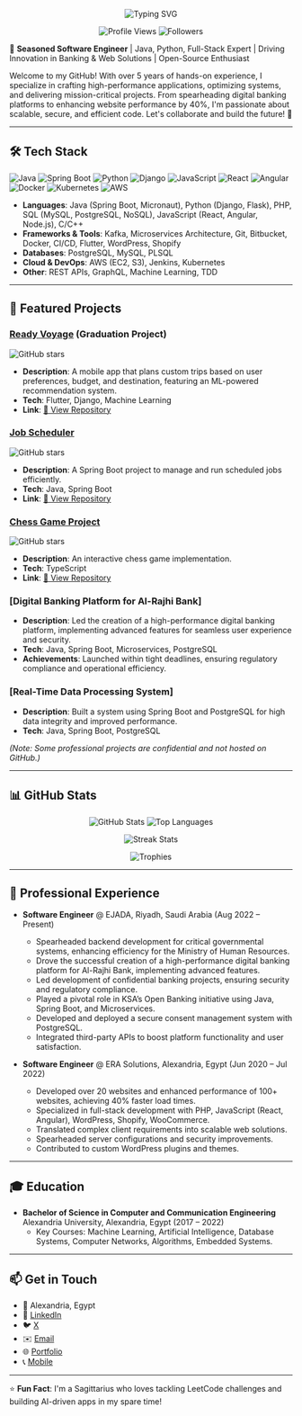 <p align="center">
  <img src="https://readme-typing-svg.herokuapp.com?font=Fira+Code&weight=500&size=28&pause=1000&color=007ACC&center=true&vCenter=true&random=false&width=600&lines=Hi+there!+I'm+Islam+Adel+Kadous;Experienced+Software+Engineer;Building+Scalable+Solutions+in+Banking+%26+Web;Passionate+about+Innovation" alt="Typing SVG" />
</p>

<p align="center">
  <img src="https://komarev.com/ghpvc/?username=islamadelkadous&label=Profile%20views&color=0e75b6&style=flat" alt="Profile Views" />
  <img src="https://img.shields.io/github/followers/islamadelkadous?label=Followers&style=social" alt="Followers" />
</p>

🚀 **Seasoned Software Engineer** | Java, Python, Full-Stack Expert | Driving Innovation in Banking & Web Solutions | Open-Source Enthusiast

Welcome to my GitHub! With over 5 years of hands-on experience, I specialize in crafting high-performance applications, optimizing systems, and delivering mission-critical projects. From spearheading digital banking platforms to enhancing website performance by 40%, I'm passionate about scalable, secure, and efficient code. Let's collaborate and build the future! 🌟

---

## 🛠️ Tech Stack

![Java](https://img.shields.io/badge/-Java-007396?style=flat-square&logo=java&logoColor=white)
![Spring Boot](https://img.shields.io/badge/-Spring%20Boot-6DB33F?style=flat-square&logo=spring-boot&logoColor=white)
![Python](https://img.shields.io/badge/-Python-3776AB?style=flat-square&logo=python&logoColor=white)
![Django](https://img.shields.io/badge/-Django-092E20?style=flat-square&logo=django&logoColor=white)
![JavaScript](https://img.shields.io/badge/-JavaScript-F7DF1E?style=flat-square&logo=javascript&logoColor=black)
![React](https://img.shields.io/badge/-React-61DAFB?style=flat-square&logo=react&logoColor=black)
![Angular](https://img.shields.io/badge/-Angular-DD0031?style=flat-square&logo=angular&logoColor=white)
![Docker](https://img.shields.io/badge/-Docker-2496ED?style=flat-square&logo=docker&logoColor=white)
![Kubernetes](https://img.shields.io/badge/-Kubernetes-326CE5?style=flat-square&logo=kubernetes&logoColor=white)
![AWS](https://img.shields.io/badge/-AWS-232F3E?style=flat-square&logo=amazon-aws&logoColor=white)

- **Languages**: Java (Spring Boot, Micronaut), Python (Django, Flask), PHP, SQL (MySQL, PostgreSQL, NoSQL), JavaScript (React, Angular, Node.js), C/C++
- **Frameworks & Tools**: Kafka, Microservices Architecture, Git, Bitbucket, Docker, CI/CD, Flutter, WordPress, Shopify
- **Databases**: PostgreSQL, MySQL, PLSQL
- **Cloud & DevOps**: AWS (EC2, S3), Jenkins, Kubernetes
- **Other**: REST APIs, GraphQL, Machine Learning, TDD

---

## 🌟 Featured Projects

### [Ready Voyage](https://github.com/islamadelkadous/ready-voyage) (Graduation Project)
![GitHub stars](https://img.shields.io/github/stars/islamadelkadous/ready-voyage?style=social)
- **Description**: A mobile app that plans custom trips based on user preferences, budget, and destination, featuring an ML-powered recommendation system.
- **Tech**: Flutter, Django, Machine Learning
- **Link**: [🔗 View Repository](https://github.com/islamadelkadous/ready-voyage)

### [Job Scheduler](https://github.com/islamadelkadous/Job-scheduler)
![GitHub stars](https://img.shields.io/github/stars/islamadelkadous/Job-scheduler?style=social)
- **Description**: A Spring Boot project to manage and run scheduled jobs efficiently.
- **Tech**: Java, Spring Boot
- **Link**: [🔗 View Repository](https://github.com/islamadelkadous/Job-scheduler)

### [Chess Game Project](https://github.com/islamadelkadous/chess-game-project)
![GitHub stars](https://img.shields.io/github/stars/islamadelkadous/chess-game-project?style=social)
- **Description**: An interactive chess game implementation.
- **Tech**: TypeScript
- **Link**: [🔗 View Repository](https://github.com/islamadelkadous/chess-game-project)

### [Digital Banking Platform for Al-Rajhi Bank]
- **Description**: Led the creation of a high-performance digital banking platform, implementing advanced features for seamless user experience and security.
- **Tech**: Java, Spring Boot, Microservices, PostgreSQL
- **Achievements**: Launched within tight deadlines, ensuring regulatory compliance and operational efficiency.

### [Real-Time Data Processing System]
- **Description**: Built a system using Spring Boot and PostgreSQL for high data integrity and improved performance.
- **Tech**: Java, Spring Boot, PostgreSQL

*(Note: Some professional projects are confidential and not hosted on GitHub.)*

---

## 📊 GitHub Stats

<p align="center">
  <img src="https://github-readme-stats.vercel.app/api?username=islamadelkadous&show_icons=true&theme=radical" alt="GitHub Stats" />
  <img src="https://github-readme-stats.vercel.app/api/top-langs/?username=islamadelkadous&layout=compact&theme=radical" alt="Top Languages" />
</p>

<p align="center">
  <img src="https://github-readme-streak-stats.herokuapp.com/?user=islamadelkadous&theme=radical&hide_border=true" alt="Streak Stats" />
</p>

<p align="center">
  <img src="https://github-profile-trophy.vercel.app/?username=islamadelkadous&theme=radical&no-frame=true&margin-w=15&margin-h=15" alt="Trophies" />
</p>

---

## 💼 Professional Experience

- **Software Engineer** @ EJADA, Riyadh, Saudi Arabia (Aug 2022 – Present)
  - Spearheaded backend development for critical governmental systems, enhancing efficiency for the Ministry of Human Resources.
  - Drove the successful creation of a high-performance digital banking platform for Al-Rajhi Bank, implementing advanced features.
  - Led development of confidential banking projects, ensuring security and regulatory compliance.
  - Played a pivotal role in KSA’s Open Banking initiative using Java, Spring Boot, and Microservices.
  - Developed and deployed a secure consent management system with PostgreSQL.
  - Integrated third-party APIs to boost platform functionality and user satisfaction.

- **Software Engineer** @ ERA Solutions, Alexandria, Egypt (Jun 2020 – Jul 2022)
  - Developed over 20 websites and enhanced performance of 100+ websites, achieving 40% faster load times.
  - Specialized in full-stack development with PHP, JavaScript (React, Angular), WordPress, Shopify, WooCommerce.
  - Translated complex client requirements into scalable web solutions.
  - Spearheaded server configurations and security improvements.
  - Contributed to custom WordPress plugins and themes.

---

## 🎓 Education

- **Bachelor of Science in Computer and Communication Engineering**  
  Alexandria University, Alexandria, Egypt (2017 – 2022)  
  - Key Courses: Machine Learning, Artificial Intelligence, Database Systems, Computer Networks, Algorithms, Embedded Systems.

---

## 📫 Get in Touch

- 📍 Alexandria, Egypt
- 💼 [LinkedIn](https://www.linkedin.com/in/islam-kadous-b3a08b1bb)
- 🐦 [X](https://x.com/islamadelkadous)
- ✉️ [Email](mailto:islamadelkadous@gmail.com)
- 🌐 [Portfolio](https://islamadelkadous.github.io/my-portfolio/)
- 📞 [Mobile](tel:+201283840182)

---

⭐️ **Fun Fact**: I'm a Sagittarius who loves tackling LeetCode challenges and building AI-driven apps in my spare time!
